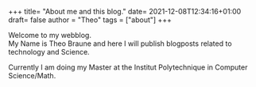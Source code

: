 +++
title= "About me and this blog."
date= 2021-12-08T12:34:16+01:00
draft= false
author = "Theo"
tags = ["about"]
+++


Welcome to my webblog.<br>  My Name is Theo Braune and here I will publish blogposts related to technology and Science.

Currently I am doing my Master at the Institut Polytechnique in Computer Science/Math.

